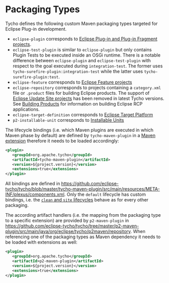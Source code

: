 # Packaging Types

Tycho defines the following custom Maven packaging types targeted for Eclipse Plug-in development.

* `eclipse-plugin` corresponds to [Eclipse Plug-in and Plug-in Fragment projects](https://github.com/eclipse-pde/eclipse.pde/blob/master/docs/User_Guide.md#Plug-in).
* `eclipse-test-plugin` is similar to `eclipse-plugin` but only contains Plugin Tests to be executed inside an OSGi runtime. There is a notable difference between `eclipse-plugin` and `eclipse-test-plugin` with respect to the goal executed during `integration-test`. The former uses `tycho-surefire-plugin:integration-test` while the latter uses `tycho-surefire-plugin:test`.
* `eclipse-feature` corresponds to [Eclipse Feature projects](https://github.com/eclipse-pde/eclipse.pde/blob/master/docs/User_Guide.md#Feature)
* `eclipse-repository` corresponds to projects containing a `category.xml` file or `.product` files for building Eclipse products. The support of [Eclipse Update Site projects](https://github.com/eclipse-pde/eclipse.pde/blob/master/docs/User_Guide.md#Update-Site) has been removed in latest Tycho versions. See [Building Products](Products.html) for information on building Eclipse RCP applications.
* `eclipse-target-definition` corresponds to [Eclipse Target Platform](https://github.com/eclipse-pde/eclipse.pde/blob/master/docs/User_Guide.md#Target_Platform)
* `p2-installable-unit` corresponds to [Installable Units](https://github.com/eclipse-equinox/p2/blob/master/docs/Installable_Units.md)

The lifecycle bindings (i.e. which Maven plugins are executed in which Maven phase by default) are defined by `tycho-maven-plugin` in a [Maven extension](https://maven.apache.org/guides/mini/guide-using-extensions.html) therefore it needs to be loaded accordingly:

```xml
<plugin>
   <groupId>org.apache.tycho</groupId>
   <artifactId>tycho-maven-plugin</artifactId>
   <version>${project.version}</version>
   <extensions>true</extensions>
</plugin>
```

All bindings are defined in <https://github.com/eclipse-tycho/tycho/blob/master/tycho-maven-plugin/src/main/resources/META-INF/plexus/components.xml>.
Only the `default` lifecycle has custom bindings, i.e. the [`clean` and `site` lifecycles](https://maven.apache.org/guides/introduction/introduction-to-the-lifecycle.html#lifecycle-reference) behave as for every other packaging.

The according artifact handlers (i.e. the mapping from the packaging type to a specific extension) are provided by `p2-maven-plugin` in <https://github.com/eclipse-tycho/tycho/tree/master/p2-maven-plugin/src/main/java/org/eclipse/tycho/p2maven/repository>. When referencing one of the packaging types as Maven dependency it needs to be loaded with extensions as well:

```xml
<plugin>
   <groupId>org.apache.tycho</groupId>
   <artifactId>p2-maven-plugin</artifactId>
   <version>${project.version}</version>
   <extensions>true</extensions>
</plugin>
```
